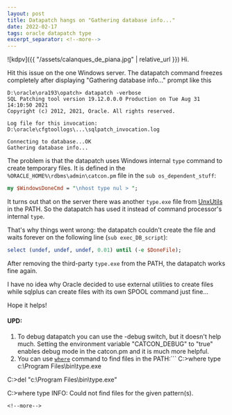 ```yaml
---
layout: post
title: Datapatch hangs on "Gathering database info..."
date: 2022-02-17
tags: oracle datapatch type
excerpt_separator: <!--more-->
---
```


![kdpv]({{ "/assets/calanques_de_piana.jpg" | relative_url }})
Hi.

Hit this issue on the one Windows server. The datapatch command freezes completely after displaying "Gathering database info..." prompt like this

```
D:\oracle\ora193\opatch> datapatch -verbose
SQL Patching tool version 19.12.0.0.0 Production on Tue Aug 31 14:10:50 2021
Copyright (c) 2012, 2021, Oracle. All rights reserved.

Log file for this invocation: D:\oracle\cfgtoollogs\...\sqlpatch_invocation.log

Connecting to database...OK
Gathering database info...
```

The problem is that the datapatch uses Windows internal `type` command to create temporary files. It is defined in the `%ORACLE_HOME%\rdbms\admin\catcon.pm` file in the `sub os_dependent_stuff`:

```perl
my $WindowsDoneCmd = "\nhost type nul > ";
```

It turns out that on the server there was another `type.exe` file from [UnxUtils](http://unxutils.sourceforge.net/) in the PATH. So the datapatch has used it instead of command processor's internal `type`.

That's why things went wrong: the datapatch couldn't create the file and waits forever on the following line (`sub exec_DB_script`):

```perl
select (undef, undef, undef, 0.01) until (-e $DoneFile);
```

After removing the third-party `type.exe` from the PATH, the datapatch works fine again.

I have no idea why Oracle decided to use external utilities to create files while sqlplus can create files with its own SPOOL command just fine...

Hope it helps!

#### UPD:

1. To debug datapatch you can use the -debug switch, but it doesn't help much. Setting the environment variable "CATCON_DEBUG" to "true" enables debug mode in the catcon.pm and it is much more helpful.
2. You can use [`where`](https://ss64.com/nt/where.html) command to find files in the PATH:```
C:\>where type
c:\Program Files\bin\type.exe

C:\>del "c:\Program Files\bin\type.exe"

C:\>where type
INFO: Could not find files for the given pattern(s).
```
<!--more-->
